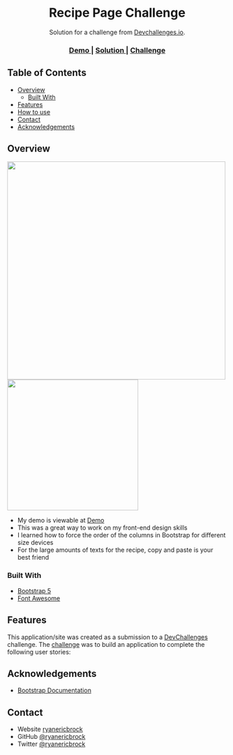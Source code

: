 <!-- Please update value in the {}  -->

<h1 align="center">Recipe Page Challenge</h1>

<div align="center">
   Solution for a challenge from  <a href="http://devchallenges.io" target="_blank">Devchallenges.io</a>.
</div>

<div align="center">
  <h3>
    <a href="https://github.com/ryanericbrock/Recipe-Page-Challenge">
      Demo
    </a>
    <span> | </span>
    <a href="https://ryanericbrock.github.io/Recipe-Page-Challenge/">
      Solution
    </a>
    <span> | </span>
    <a href="https://devchallenges.io/challenges/OEKdUZ6xs0h99C38XVht">
      Challenge
    </a>
  </h3>
</div>

<!-- TABLE OF CONTENTS -->

## Table of Contents

- [Overview](#overview)
  - [Built With](#built-with)
- [Features](#features)
- [How to use](#how-to-use)
- [Contact](#contact)
- [Acknowledgements](#acknowledgements)

<!-- OVERVIEW -->

## Overview

<img src="images/Recipe-Page-Desktop.png" style="width: 500px;">
<img src="images/Recipe-Page-Mobile.png" style="width: 300px;">

- My demo is viewable at <a href="https://ryanericbrock.github.io/404-Not-Found-Challenge/">Demo</a>
- This was a great way to work on my front-end design skills
- I learned how to force the order of the columns in Bootstrap for different size devices
- For the large amounts of texts for the recipe, copy and paste is your best friend

### Built With

<!-- This section should list any major frameworks that you built your project using. Here are a few examples.-->

- [Bootstrap 5](https://getbootstrap.com/docs/5.0/getting-started/introduction/)
- [Font Awesome](https://fontawesome.com/)

## Features

<!-- List the features of your application or follow the template. Don't share the figma file here :) -->

This application/site was created as a submission to a [DevChallenges](https://devchallenges.io/challenges) challenge. The [challenge](https://devchallenges.io/challenges/TtUjDt19eIHxNQ4n5jps) was to build an application to complete the following user stories:

## Acknowledgements

<!-- This section should list any articles or add-ons/plugins that helps you to complete the project. This is optional but it will help you in the future. For example -->

- [Bootstrap Documentation](https://getbootstrap.com/docs/5.0/getting-started/introduction/)

## Contact

- Website [ryanericbrock](https://ryanericbrock.com)
- GitHub [@ryanericbrock](https://github.com/ryanericbrock)
- Twitter [@ryanericbrock](https://twitter.com/ryanericbrock)

